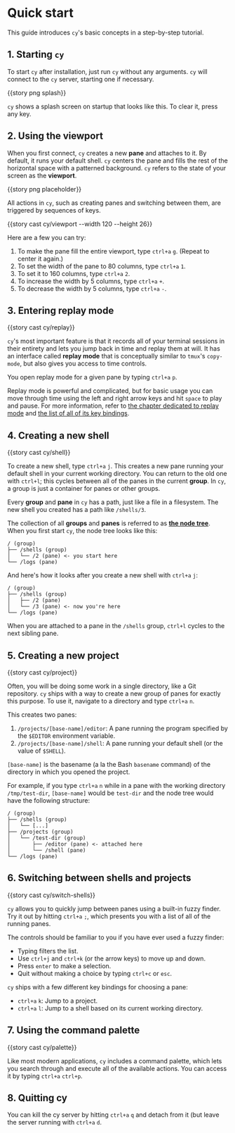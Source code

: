 # Quick start

This guide introduces `cy`'s basic concepts in a step-by-step tutorial.

## 1. Starting `cy`

To start `cy` after installation, just run `cy` without any arguments. `cy` will connect to the `cy` server, starting one if necessary.

{{story png splash}}

`cy` shows a splash screen on startup that looks like this. To clear it, press any key.

## 2. Using the viewport

When you first connect, `cy` creates a new **pane** and attaches to it. By default, it runs your default shell. `cy` centers the pane and fills the rest of the horizontal space with a patterned background. `cy` refers to the state of your screen as the **viewport**.

{{story png placeholder}}

All actions in `cy`, such as creating panes and switching between them, are triggered by sequences of keys.

{{story cast cy/viewport --width 120 --height 26}}

Here are a few you can try:

1. To make the pane fill the entire viewport, type `ctrl+a` `g`. (Repeat to center it again.)
1. To set the width of the pane to 80 columns, type `ctrl+a` `1`.
1. To set it to 160 columns, type `ctrl+a` `2`.
1. To increase the width by 5 columns, type `ctrl+a` `+`.
1. To decrease the width by 5 columns, type `ctrl+a` `-`.

## 3. Entering replay mode

{{story cast cy/replay}}

`cy`'s most important feature is that it records all of your terminal sessions in their entirety and lets you jump back in time and replay them at will. It has an interface called **replay mode** that is conceptually similar to `tmux`'s `copy-mode`, but also gives you access to time controls.

You open replay mode for a given pane by typing `ctrl+a` `p`.

Replay mode is powerful and complicated, but for basic usage you can move through time using the left and right arrow keys and hit `space` to play and pause. For more information, refer to [the chapter dedicated to replay mode](./replay-mode.md) and [the list of all of its key bindings](./default-keys.md#replay-mode).

## 4. Creating a new shell

{{story cast cy/shell}}

To create a new shell, type `ctrl+a` `j`. This creates a new pane running your default shell in your current working directory. You can return to the old one with `ctrl+l`; this cycles between all of the panes in the current **group**. In `cy`, a group is just a container for panes or other groups.

Every **group** and **pane** in `cy` has a path, just like a file in a filesystem. The new shell you created has a path like `/shells/3`.

The collection of all **groups** and **panes** is referred to as [**the node tree**](./groups-and-panes.md). When you first start `cy`, the node tree looks like this:

```
/ (group)
├── /shells (group)
│   └── /2 (pane) <- you start here
└── /logs (pane)
```

And here's how it looks after you create a new shell with `ctrl+a` `j`:

```
/ (group)
├── /shells (group)
│   ├── /2 (pane)
│   └── /3 (pane) <- now you're here
└── /logs (pane)
```

When you are attached to a pane in the `/shells` group, `ctrl+l` cycles to the next sibling pane.

## 5. Creating a new project

{{story cast cy/project}}

Often, you will be doing some work in a single directory, like a Git repository. `cy` ships with a way to create a new group of panes for exactly this purpose. To use it, navigate to a directory and type `ctrl+a` `n`.

This creates two panes:

1. `/projects/[base-name]/editor`: A pane running the program specified by the `$EDITOR` environment variable.
1. `/projects/[base-name]/shell`: A pane running your default shell (or the value of `$SHELL`).

`[base-name]` is the basename (a la the Bash `basename` command) of the directory in which you opened the project.

For example, if you type `ctrl+a` `n` while in a pane with the working directory `/tmp/test-dir`, `[base-name]` would be `test-dir` and the node tree would have the following structure:

```
/ (group)
├── /shells (group)
│   └── [...]
├── /projects (group)
│   └── /test-dir (group)
│       ├── /editor (pane) <- attached here
│       └── /shell (pane)
└── /logs (pane)
```

## 6. Switching between shells and projects

{{story cast cy/switch-shells}}

`cy` allows you to quickly jump between panes using a built-in fuzzy finder. Try it out by hitting `ctrl+a` `;`, which presents you with a list of all of the running panes.

The controls should be familiar to you if you have ever used a fuzzy finder:

- Typing filters the list.
- Use `ctrl+j` and `ctrl+k` (or the arrow keys) to move up and down.
- Press `enter` to make a selection.
- Quit without making a choice by typing `ctrl+c` or `esc`.

`cy` ships with a few different key bindings for choosing a pane:

- `ctrl+a` `k`: Jump to a project.
- `ctrl+a` `l`: Jump to a shell based on its current working directory.

## 7. Using the command palette

{{story cast cy/palette}}

Like most modern applications, `cy` includes a command palette, which lets you search through and execute all of the available actions. You can access it by typing `ctrl+a` `ctrl+p`.

## 8. Quitting cy

You can kill the cy server by hitting `ctrl+a` `q` and detach from it (but leave the server running with `ctrl+a` `d`.
